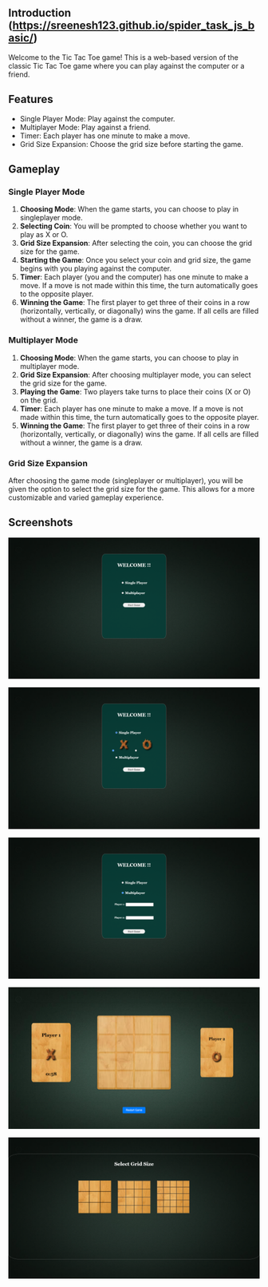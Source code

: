 ## Introduction (https://sreenesh123.github.io/spider_task_js_basic/)

Welcome to the Tic Tac Toe game! This is a web-based version of the classic Tic Tac Toe game where you can play against the computer or a friend.

## Features

- Single Player Mode: Play against the computer.
- Multiplayer Mode: Play against a friend.
- Timer: Each player has one minute to make a move.
- Grid Size Expansion: Choose the grid size before starting the game.

## Gameplay

### Single Player Mode

1. **Choosing Mode**: When the game starts, you can choose to play in singleplayer mode.
2. **Selecting Coin**: You will be prompted to choose whether you want to play as X or O.
3. **Grid Size Expansion**: After selecting the coin, you can choose the grid size for the game.
4. **Starting the Game**: Once you select your coin and grid size, the game begins with you playing against the computer.
5. **Timer**: Each player (you and the computer) has one minute to make a move. If a move is not made within this time, the turn automatically goes to the opposite player.
6. **Winning the Game**: The first player to get three of their coins in a row (horizontally, vertically, or diagonally) wins the game. If all cells are filled without a winner, the game is a draw.

### Multiplayer Mode

1. **Choosing Mode**: When the game starts, you can choose to play in multiplayer mode.
2. **Grid Size Expansion**: After choosing multiplayer mode, you can select the grid size for the game.
3. **Playing the Game**: Two players take turns to place their coins (X or O) on the grid.
4. **Timer**: Each player has one minute to make a move. If a move is not made within this time, the turn automatically goes to the opposite player.
5. **Winning the Game**: The first player to get three of their coins in a row (horizontally, vertically, or diagonally) wins the game. If all cells are filled without a winner, the game is a draw.

### Grid Size Expansion

After choosing the game mode (singleplayer or multiplayer), you will be given the option to select the grid size for the game. This allows for a more customizable and varied gameplay experience.

## Screenshots

![Main Menu](Demo/Screenshot%20(848).png)


![Single Player Mode](Demo/Screenshot%20(849).png)


![Multiplayer Mode](Demo/Screenshot%20(850).png)

![Game Board](Demo/Screenshot%20(852).png)

![Grid](Demo/Screenshot%20(851).png)
